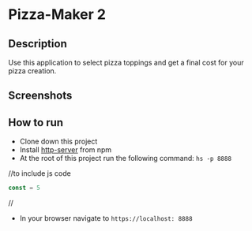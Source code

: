 # Pizza-Maker 2

## Description
Use this application to select pizza toppings and get a final cost for your pizza creation.

## Screenshots


## How to run
* Clone down this project
* Install [http-server](https://www.npmjs.com/package/http-server) from npm
* At the root of this project run the following command: `hs -p 8888`

//to include js code
```js
const = 5
```
//

* In your browser navigate to  `https://localhost: 8888`